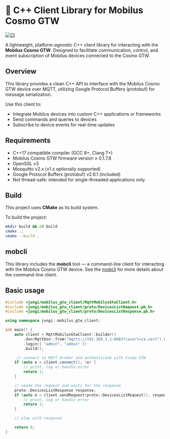 # 📙 C++ Client Library for Mobilus Cosmo GTW

[![CI](https://github.com/piku235/mobilus-gtw-client/actions/workflows/continuous-integration.yml/badge.svg)](https://github.com/piku235/mobilus-gtw-client/actions/workflows/continuous-integration.yml)

A lightweight, platform-agnostic C++ client library for interacting with the **Mobilus Cosmo GTW**.
Designed to facilitate communication, control, and event subscription of Mobilus devices connected to the Cosmo GTW.

## Overview

This library provides a clean C++ API to interface with the Mobilus Cosmo GTW device over MQTT, utilizing Google Protocol Buffers (protobuf) for message serialization.

Use this client to:

- Integrate Mobilus devices into custom C++ applications or frameworks  
- Send commands and queries to devices
- Subscribe to device events for real-time updates

## Requirements

- C++17 compatible compiler (GCC 8+, Clang 7+)
- Mobilus Cosmo GTW firmware version ≥ 0.1.7.8
- OpenSSL v3
- Mosquitto v2.x (v1.x optionally supported)
- Google Protocol Buffers (protobuf) v2.6.1 (included)
- Not thread-safe: intended for single-threaded applications only

## Build

This project uses **CMake** as its build system.

To build the project:

```bash
mkdir build && cd build
cmake ..
cmake --build .
```

## mobcli

This library includes the **mobcli** tool — a command-line client for interacting with the Mobilus Cosmo GTW device.
See the [mobcli](tools/mobcli) for more details about the command-line client.

## Basic usage

```cpp
#include <jungi/mobilus_gtw_client/MqttMobilusGtwClient.h>
#include <jungi/mobilus_gtw_client/proto/DevicesListRequest.pb.h>
#include <jungi/mobilus_gtw_client/proto/DevicesListResponse.pb.h>

using namespace jungi::mobilus_gtw_client;

int main() {
    auto client = MqttMobilusGtwClient::builder()
        .dsn(MqttDsn::from("mqtts://192.168.1.1:8883?cacert=ca.cert").value())
        .login({ "admin", "admin" })
        .build();

     // connect to MQTT broker and authenticate with Cosmo GTW
    if (auto e = client.connect(); !e) {
        // print, log or handle error
        return 1;
    }

    // sends the request and waits for the response
    proto::DevicesListResponse response;
    if (auto e = client.sendRequest(proto::DevicesListRequest(), response); !e) {
        // print, log or handle error
        return 1;
    }

    // play with response

    return 0;
}
```
